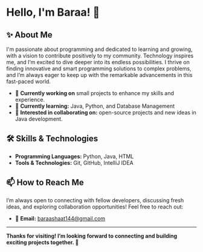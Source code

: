# Hello, I'm Baraa! 👋

## ✨ About Me
I'm passionate about programming and dedicated to learning and growing, with a vision to contribute positively to my community. Technology inspires me, and I’m excited to dive deeper into its endless possibilities. I thrive on finding innovative and smart programming solutions to complex problems, and I’m always eager to keep up with the remarkable advancements in this fast-paced world.

- 🔭 **Currently working on** small projects to enhance my skills and experience.
- 🌱 **Currently learning:** Java, Python, and Database Management
- 🤝 **Interested in collaborating on:** open-source projects and new ideas in Java development.

## 🛠️ Skills & Technologies
- **Programming Languages:** Python, Java, HTML
- **Tools & Technologies:** Git, GitHub, IntelliJ IDEA

## 📫 How to Reach Me
I’m always open to connecting with fellow developers, discussing fresh ideas, and exploring collaboration opportunities! Feel free to reach out:
- 📧 **Email:** baraashaat144@gmail.com

---

**Thanks for visiting! I’m looking forward to connecting and building exciting projects together. 🙏**
